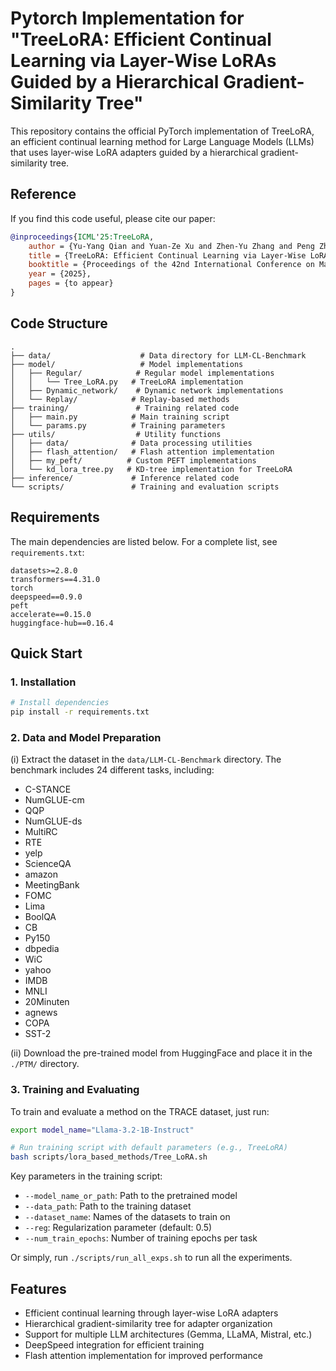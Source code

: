 # Pytorch Implementation for "TreeLoRA: Efficient Continual Learning via Layer-Wise LoRAs Guided by a Hierarchical Gradient-Similarity Tree"

This repository contains the official PyTorch implementation of TreeLoRA, an efficient continual learning method for Large Language Models (LLMs) that uses layer-wise LoRA adapters guided by a hierarchical gradient-similarity tree.

## Reference

If you find this code useful, please cite our paper:

```bibtex
@inproceedings{ICML'25:TreeLoRA,
    author = {Yu-Yang Qian and Yuan-Ze Xu and Zhen-Yu Zhang and Peng Zhao and Zhi-Hua Zhou},
    title = {TreeLoRA: Efficient Continual Learning via Layer-Wise LoRAs Guided by a Hierarchical Gradient-Similarity Tree},
    booktitle = {Proceedings of the 42nd International Conference on Machine Learning (ICML)},
    year = {2025},
    pages = {to appear}
}
```

## Code Structure

```
.
├── data/                    # Data directory for LLM-CL-Benchmark
├── model/                   # Model implementations
│   ├── Regular/            # Regular model implementations
│   │   └── Tree_LoRA.py   # TreeLoRA implementation
│   ├── Dynamic_network/    # Dynamic network implementations
│   └── Replay/            # Replay-based methods
├── training/               # Training related code
│   ├── main.py            # Main training script
│   └── params.py          # Training parameters
├── utils/                  # Utility functions
│   ├── data/              # Data processing utilities
│   ├── flash_attention/   # Flash attention implementation
│   ├── my_peft/          # Custom PEFT implementations
│   └── kd_lora_tree.py   # KD-tree implementation for TreeLoRA
├── inference/             # Inference related code
└── scripts/               # Training and evaluation scripts
```

## Requirements

The main dependencies are listed below. For a complete list, see `requirements.txt`:

```
datasets>=2.8.0
transformers==4.31.0
torch
deepspeed==0.9.0
peft
accelerate==0.15.0
huggingface-hub==0.16.4
```

## Quick Start

### 1. Installation

```bash
# Install dependencies
pip install -r requirements.txt
```

### 2. Data and Model Preparation

(i) Extract the dataset in the `data/LLM-CL-Benchmark` directory. The benchmark includes 24 different tasks, including:

- C-STANCE
- NumGLUE-cm
- QQP
- NumGLUE-ds
- MultiRC
- RTE
- yelp
- ScienceQA
- amazon
- MeetingBank
- FOMC
- Lima
- BoolQA
- CB
- Py150
- dbpedia
- WiC
- yahoo
- IMDB
- MNLI
- 20Minuten
- agnews
- COPA
- SST-2

(ii) Download the pre-trained model from HuggingFace and place it in the `./PTM/` directory.

### 3. Training and Evaluating

To train and evaluate a method on the TRACE dataset, just run:

```bash
export model_name="Llama-3.2-1B-Instruct"

# Run training script with default parameters (e.g., TreeLoRA)
bash scripts/lora_based_methods/Tree_LoRA.sh
```

Key parameters in the training script:

-   `--model_name_or_path`: Path to the pretrained model
-   `--data_path`: Path to the training dataset
-   `--dataset_name`: Names of the datasets to train on
-   `--reg`: Regularization parameter (default: 0.5)
-   `--num_train_epochs`: Number of training epochs per task

Or simply, run `./scripts/run_all_exps.sh` to run all the experiments.

## Features

-   Efficient continual learning through layer-wise LoRA adapters
-   Hierarchical gradient-similarity tree for adapter organization
-   Support for multiple LLM architectures (Gemma, LLaMA, Mistral, etc.)
-   DeepSpeed integration for efficient training
-   Flash attention implementation for improved performance
